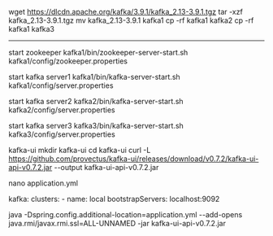

wget https://dlcdn.apache.org/kafka/3.9.1/kafka_2.13-3.9.1.tgz
tar -xzf kafka_2.13-3.9.1.tgz
mv kafka_2.13-3.9.1 kafka1
cp -rf kafka1 kafka2
cp -rf kafka1 kafka3

---

start zookeeper
kafka1/bin/zookeeper-server-start.sh kafka1/config/zookeeper.properties


start kafka server1
kafka1/bin/kafka-server-start.sh kafka1/config/server.properties

start kafka server2
kafka2/bin/kafka-server-start.sh kafka2/config/server.properties

start kafka server3
kafka3/bin/kafka-server-start.sh kafka3/config/server.properties


kafka-ui
mkdir kafka-ui
cd kafka-ui
curl -L https://github.com/provectus/kafka-ui/releases/download/v0.7.2/kafka-ui-api-v0.7.2.jar --output kafka-ui-api-v0.7.2.jar

nano application.yml

kafka:
  clusters:
    - name: local
      bootstrapServers: localhost:9092

java -Dspring.config.additional-location=application.yml --add-opens java.rmi/javax.rmi.ssl=ALL-UNNAMED -jar kafka-ui-api-v0.7.2.jar      